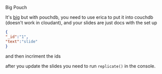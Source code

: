 Big Pouch

It's [big](https://github.com/tmcw/big) but with pouchdb, you need to use erica to put it into couchdb (doesn't work in cloudant), and your slides are just docs with the set up

```json
{
"_id":"1",
"text":"slide"
}
```

and then incriment the ids

after you update the slides you need to run `replicate()` in the console.